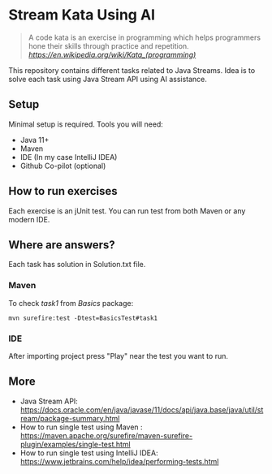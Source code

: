 # Stream Kata Using AI

> A code kata is an exercise in programming which helps programmers hone their skills through practice and repetition.
> <cite>https://en.wikipedia.org/wiki/Kata_(programming)</cite>

This repository contains different tasks related to Java Streams. Idea is to solve each task using Java Stream API using AI assistance.


## Setup
Minimal setup is required. Tools you will need:
 - Java 11+ 
 - Maven
 - IDE (In my case IntelliJ IDEA)
 - Github Co-pilot (optional)
 
## How to run exercises
Each exercise is an jUnit test. 
You can run test from both Maven or any modern IDE. 

## Where are answers?
Each task has solution in Solution.txt file.



### Maven
To check *task1* from *Basics* package:
```
mvn surefire:test -Dtest=BasicsTest#task1
```

### IDE
After importing project press "Play" near the test you want to run.

## More
- Java Stream API: https://docs.oracle.com/en/java/javase/11/docs/api/java.base/java/util/stream/package-summary.html
- How to run single test using Maven : https://maven.apache.org/surefire/maven-surefire-plugin/examples/single-test.html
- How to run single test using IntelliJ IDEA: https://www.jetbrains.com/help/idea/performing-tests.html 
